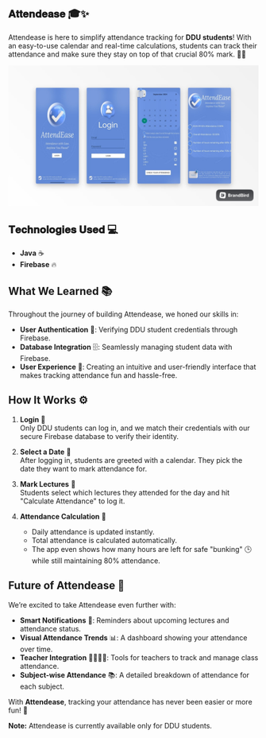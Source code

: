 ## 𝐀𝐭𝐭𝐞𝐧𝐝𝐞𝐚𝐬𝐞 🎓✨
Attendease is here to simplify attendance tracking for **DDU students**! With an easy-to-use calendar and real-time calculations, students can track their attendance and make sure they stay on top of that crucial 80% mark. 📅✅ <br>

![Attendease App UI](./Readme.jpg) <br>


## 𝐓𝐞𝐜𝐡𝐧𝐨𝐥𝐨𝐠𝐢𝐞𝐬 𝐔𝐬𝐞𝐝 💻  
- **Java** ☕  
- **Firebase** 🔥  

## What We Learned 📚  
Throughout the journey of building Attendease, we honed our skills in:

- **User Authentication** 🔐: Verifying DDU student credentials through Firebase.  
- **Database Integration** 🗄️: Seamlessly managing student data with Firebase.  
- **User Experience** 🎨: Creating an intuitive and user-friendly interface that makes tracking attendance fun and hassle-free.

## How It Works ⚙️  
1. **Login** 🔑  
   Only DDU students can log in, and we match their credentials with our secure Firebase database to verify their identity.

2. **Select a Date** 📆  
   After logging in, students are greeted with a calendar. They pick the date they want to mark attendance for.

3. **Mark Lectures** 📝  
   Students select which lectures they attended for the day and hit "Calculate Attendance" to log it.

4. **Attendance Calculation** 🎯  
   - Daily attendance is updated instantly.  
   - Total attendance is calculated automatically.  
   - The app even shows how many hours are left for safe "bunking" 🕒 while still maintaining 80% attendance.

## Future of Attendease 🚀  
We’re excited to take Attendease even further with:

- **Smart Notifications** 🔔: Reminders about upcoming lectures and attendance status.  
- **Visual Attendance Trends** 📊: A dashboard showing your attendance over time.  
- **Teacher Integration** 👨‍🏫👩‍🏫: Tools for teachers to track and manage class attendance.
- **Subject-wise Attendance** 📚: A detailed breakdown of attendance for each subject.

With **Attendease**, tracking your attendance has never been easier or more fun! 🎉

**Note:** Attendease is currently available only for DDU students.
